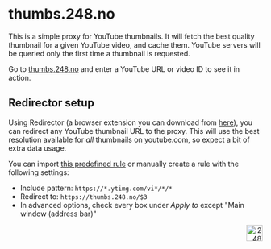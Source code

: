 # thumbs.248.no

This is a simple proxy for YouTube thumbnails. It will fetch the best quality thumbnail for a given YouTube video, and cache them. YouTube servers will be queried only the first time a thumbnail is requested.

Go to [thumbs.248.no](https://thumbs.248.no) and enter a YouTube URL or video ID to see it in action.

## Redirector setup

Using Redirector (a browser extension you can download from [here](https://einaregilsson.com/redirector/)), you can redirect any YouTube thumbnail URL to the proxy. This will use the best resolution available for _all_ thumbnails on youtube.com, so expect a bit of extra data usage.

You can import [this predefined rule](./docs/Redirector.json) or manually create a rule with the following settings:

- Include pattern: `https://*.ytimg.com/vi*/*/*`
- Redirect to: `https://thumbs.248.no/$3`
- In advanced options, check every box under *Apply to* except "Main window (address bar)"

<div align="right"><img src="https://github-production-user-asset-6210df.s3.amazonaws.com/1774972/269361517-d0d8e30e-4a25-4ba2-b926-2a42da1156f8.svg" width="32" alt="248"></div>
